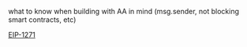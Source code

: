 what to know when building with AA in mind (msg.sender, not blocking smart contracts, etc)

[EIP-1271](https://eips.ethereum.org/EIPS/eip-1271)
